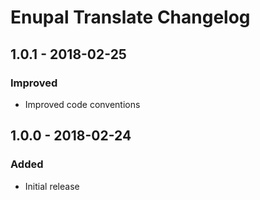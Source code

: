 # Enupal Translate Changelog

## 1.0.1 - 2018-02-25
### Improved
- Improved code conventions 

## 1.0.0 - 2018-02-24
### Added
- Initial release
